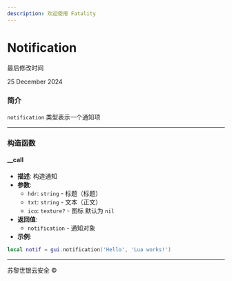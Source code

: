 ```yaml
---
description: 欢迎使用 Fatality
---
```


# Notification

最后修改时间

25 December 2024

### 简介

`notification` 类型表示一个通知项

***

### 构造函数

#### \_\_call

* **描述**: 构造通知
* **参数**:
  * `hdr`: `string` - 标题（标题）
  * `txt`: `string` - 文本（正文）
  * `ico`: `texture?` - 图标 默认为 `nil`
* **返回值**:
  * `notification` - 通知对象
* **示例**:

```lua
local notif = gui.notification('Hello', 'Lua works!')
```

***

苏黎世银云安全 ©

